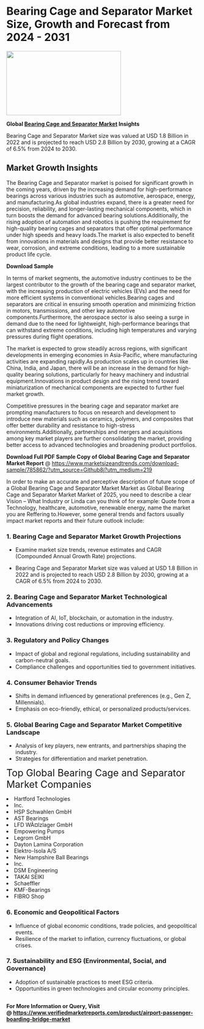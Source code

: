 <H1>Bearing Cage and Separator Market Size, Growth and Forecast from 2024 - 2031</H1><img class="aligncenter size-medium wp-image-584254" src="https://thirdeyenews.in/wp-content/uploads/2024/09/Global-Market-Research-300x168.jpeg" alt="" width="300" height="168" /><p><strong>Global&nbsp;<a href="https://www.marketsizeandtrends.com/download-sample/785862/?utm_source=Github8j?utm_medium=219">Bearing Cage and Separator Market</a> Insights</strong></p><p>Bearing Cage and Separator Market size was valued at USD 1.8 Billion in 2022 and is projected to reach USD 2.8 Billion by 2030, growing at a CAGR of 6.5% from 2024 to 2030.</p><p><h2>Market Growth Insights</h2> <p>The Bearing Cage and Separator market is poised for significant growth in the coming years, driven by the increasing demand for high-performance bearings across various industries such as automotive, aerospace, energy, and manufacturing.As global industries expand, there is a greater need for precision, reliability, and longer-lasting mechanical components, which in turn boosts the demand for advanced bearing solutions.Additionally, the rising adoption of automation and robotics is pushing the requirement for high-quality bearing cages and separators that offer optimal performance under high speeds and heavy loads.The market is also expected to benefit from innovations in materials and designs that provide better resistance to wear, corrosion, and extreme conditions, leading to a more sustainable product life cycle.</p> <p><strong>Download Sample</strong></p> <p>In terms of market segments, the automotive industry continues to be the largest contributor to the growth of the bearing cage and separator market, with the increasing production of electric vehicles (EVs) and the need for more efficient systems in conventional vehicles.Bearing cages and separators are critical in ensuring smooth operation and minimizing friction in motors, transmissions, and other key automotive components.Furthermore, the aerospace sector is also seeing a surge in demand due to the need for lightweight, high-performance bearings that can withstand extreme conditions, including high temperatures and varying pressures during flight operations.</p> <p>The market is expected to grow steadily across regions, with significant developments in emerging economies in Asia-Pacific, where manufacturing activities are expanding rapidly.As production scales up in countries like China, India, and Japan, there will be an increase in the demand for high-quality bearing solutions, particularly for heavy machinery and industrial equipment.Innovations in product design and the rising trend toward miniaturization of mechanical components are expected to further fuel market growth.</p> <p>Competitive pressures in the bearing cage and separator market are prompting manufacturers to focus on research and development to introduce new materials such as ceramics, polymers, and composites that offer better durability and resistance to high-stress environments.Additionally, partnerships and mergers and acquisitions among key market players are further consolidating the market, providing better access to advanced technologies and broadening product portfolios.</p> <p><span class=""><strong>Download Full PDF Sample Copy of Global Bearing Cage and Separator Market Report</strong> @ <a href="https://www.marketsizeandtrends.com/download-sample/785862/?utm_source=Github8j?utm_medium=219" target="_blank">https://www.marketsizeandtrends.com/download-sample/785862/?utm_source=Github8j?utm_medium=219</a></span></p><p>In order to make an accurate and perceptive description of future scope of a Global&nbsp;Bearing Cage and Separator Market Market as Global&nbsp;Bearing Cage and Separator Market Market of 2025, you need to describe a clear Vision &ndash; What Industry or Linda can you think of for example: Quote from a Technology, healthcare, automotive, renewable energy, name the market you are Reffering to.However, some general trends and factors usually impact market reports and their future outlook include:</p><h3>1.&nbsp;<strong>Bearing Cage and Separator Market Growth Projections</strong></h3><ul><li>Examine market size trends, revenue estimates and CAGR (Compounded Annual Growth Rate) projections.</li><li><p>Bearing Cage and Separator Market size was valued at USD 1.8 Billion in 2022 and is projected to reach USD 2.8 Billion by 2030, growing at a CAGR of 6.5% from 2024 to 2030.</p></li></ul><h3>2.&nbsp;<strong>Bearing Cage and Separator Market Technological Advancements</strong></h3><ul><li>Integration of AI, IoT, blockchain, or automation in the industry.</li><li>Innovations driving cost reductions or improving efficiency.</li></ul><h3>3.&nbsp;<strong>Regulatory and Policy Changes</strong></h3><ul><li>Impact of global and regional regulations, including sustainability and carbon-neutral goals.</li><li>Compliance challenges and opportunities tied to government initiatives.</li></ul><h3>4.&nbsp;<strong>Consumer Behavior Trends</strong></h3><ul><li>Shifts in demand influenced by generational preferences (e.g., Gen Z, Millennials).</li><li>Emphasis on eco-friendly, ethical, or personalized products/services.</li></ul><h3>5.&nbsp;<strong>Global Bearing Cage and Separator Market Competitive Landscape</strong></h3><ul><li>Analysis of key players, new entrants, and partnerships shaping the industry.</li><li>Strategies for differentiation and market penetration.</li></ul><p data-pm-slice="1 1 []"><span style="color: inherit; font-family: inherit; font-size: 25px;">Top Global Bearing Cage and Separator Market Companies</span></p><div class="" data-test-id=""><p><li>Hartford Technologies</li><li> Inc.</li><li> HSP Schwahlen GmbH</li><li> AST Bearings</li><li> LFD WÃ¤lzlager GmbH</li><li> Empowering Pumps</li><li> Legrom GmbH</li><li> Dayton Lamina Corporation</li><li> Elektro-Isola A/S</li><li> New Hampshire Ball Bearings</li><li> Inc.</li><li> DSM Engineering</li><li> TAKAI SEIKI</li><li> Schaeffler</li><li> KMF-Bearings</li><li> FIBRO Shop</li></p></div><h3>6.&nbsp;<strong>Economic and Geopolitical Factors</strong></h3><ul><li>Influence of global economic conditions, trade policies, and geopolitical events.</li><li>Resilience of the market to inflation, currency fluctuations, or global crises.</li></ul><h3>7.&nbsp;<strong>Sustainability and ESG (Environmental, Social, and Governance)</strong></h3><ul><li>Adoption of sustainable practices to meet ESG criteria.</li><li>Opportunities in green technologies and circular economy principles.</li></ul><h2><strong style="font-size: 14px;">For More Information or Query, Visit @&nbsp;</strong><a style="background-color: #ffffff; font-size: 14px;" href="https://www.marketsizeandtrends.com/report/bearing-cage-and-separator-market/" target="_blank">https://www.verifiedmarketreports.com/product/airport-passenger-boarding-bridge-market</a></h2>